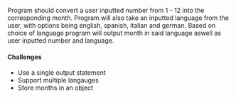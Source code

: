Program should convert a user inputted number from 1 - 12 into the corresponding month. Program will also take an inputted language from the user, with options being english, spanish, italian and german. Based on choice of language program will output month in said language aswell as user inputted number and language. 

#### Challenges 
- Use a single output statement
- Support multiple langauges 
- Store months in an object